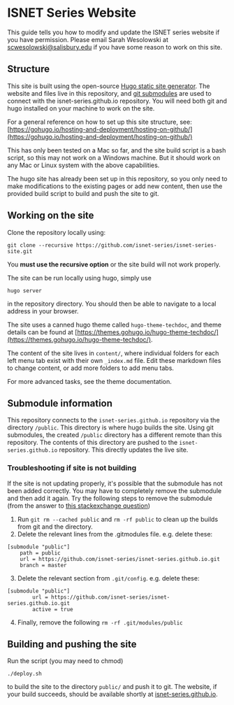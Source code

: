 # ISNET Series Website

This guide tells you how to modify and update the ISNET series website if you have permission. Please email Sarah Wesolowski at scwesolowski@salisbury.edu if you have some reason to work on this site.

## Structure

This site is built using the open-source [Hugo static site generator](https://gohugo.io). The website and files live in this repository, and [git submodules](https://git-scm.com/book/en/v2/Git-Tools-Submodules) are used to connect with the isnet-series.github.io repository. You will need both git and hugo installed on your machine to work on the site.

For a general reference on how to set up this site structure, see: [https://gohugo.io/hosting-and-deployment/hosting-on-github/](https://gohugo.io/hosting-and-deployment/hosting-on-github/)

This has only been tested on a Mac so far, and the site build script is a bash script, so this may not work on a Windows machine. But it should work on any Mac or Linux system with the above capabilities.

The hugo site has already been set up in this repository, so you only need to make modifications to the existing pages or add new content, then use the provided build script to build and push the site to git.

## Working on the site

Clone the repository locally using:

`git clone --recursive https://github.com/isnet-series/isnet-series-site.git`

You **must use the recursive option** or the site build will not work properly.

The site can be run locally using hugo, simply use

`hugo server` 

in the repository directory. You should then be able to navigate to a local address in your browser.

The site uses a canned hugo theme called `hugo-theme-techdoc`, and theme details can be found at [https://themes.gohugo.io/hugo-theme-techdoc/](https://themes.gohugo.io/hugo-theme-techdoc/).

The content of the site lives in `content/`, where individual folders for each left menu tab exist with their own `_index.md` file. Edit these markdown files to change content, or add more folders to add menu tabs.

For more advanced tasks, see the theme documentation.

## Submodule information

This repository connects to the `isnet-series.github.io` repository via the directory `/public`. This directory is where hugo builds the site. Using git submodules, the created `/public` directory has a different remote than this repository. The contents of this directory are pushed to the `isnet-series.github.io` repository. This directly updates the live site.

### Troubleshooting if site is not building

If the site is not updating properly, it's possible that the submodule has not been added correctly. You may have to completely remove the submodule and then add it again. Try the following steps to remove the submodule (from the answer to [this stackexchange question](https://stackoverflow.com/questions/20929336/git-submodule-add-a-git-directory-is-found-locally-issue))

1. Run `git rm --cached public` and `rm -rf public` to clean up the builds from git and the directory.
2. Delete the relevant lines from the .gitmodules file. e.g. delete these:
```
[submodule "public"]
	path = public
	url = https://github.com/isnet-series/isnet-series.github.io.git
	branch = master
```
3. Delete the relevant section from `.git/config`. e.g. delete these:
```
[submodule "public"]
        url = https://github.com/isnet-series/isnet-series.github.io.git
        active = true
```
4. Finally, remove the following `rm -rf .git/modules/public`

## Building and pushing the site

Run the script (you may need to chmod) 

`./deploy.sh`

to build the site to the directory `public/` and push it to git. The website, if your build succeeds, should be available shortly at [isnet-series.github.io](isnet-series.github.io).
